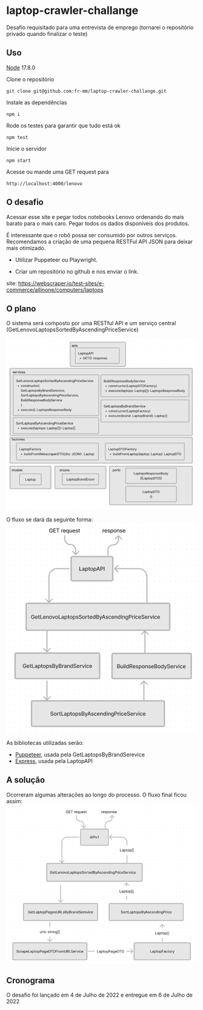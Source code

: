 # laptop-crawler-challange
Desafio requisitado para uma entrevista de emprego (tornarei o repositório privado quando finalizar o teste)

## Uso
[Node](https://nodejs.org/en/) 17.8.0

Clone o repositório
```
git clone git@github.com:fr-mm/laptop-crawler-challange.git
```

Instale as dependências
```
npm i
```

Rode os testes para garantir que tudo está ok
```
npm test
```

Inicie o servidor
```
npm start
```

Acesse ou mande uma GET request para
```
http://localhost:4000/lenovo
```


## O desafio
Acessar esse site e pegar todos notebooks Lenovo ordenando do mais barato para o mais caro. 
Pegar todos os dados disponíveis dos produtos.
 
É interessante que o robô possa ser consumido por outros serviços. 
Recomendamos a criação de uma pequena RESTFul API JSON para deixar mais otimizado.
 
- Utilizar Puppeteer ou Playwright.
 
- Criar um repositório no github e nos enviar o link.
 
site:
https://webscraper.io/test-sites/e-commerce/allinone/computers/laptops

## O plano

O sistema será composto por uma RESTful API 
e um serviço central (GetLenovoLaptopsSortedByAscendingPriceService)

![Modelagem](./static/modelling.png)

O fluxo se dará da seguinte forma:  
![Fluxo](./static/flow.png)

As bibliotecas utilizadas serão:
- [Puppeteer](https://github.com/puppeteer/puppeteer), usada pela GetLaptopsByBrandSerevice
- [Express](https://github.com/expressjs/express), usada pela LaptopAPI


## A solução

Ocorreram algumas alterações ao longo do processo. O fluxo final ficou assim:  
![Fluxo final](./static/final-flow.png)

## Cronograma

O desafio foi lançado em 4 de Julho de 2022 e entregue em 6 de Julho de 2022

